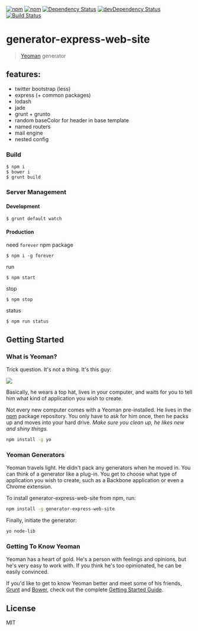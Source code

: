 [![npm](http://img.shields.io/npm/v/generator-express-web-site.svg?style=flat-square)](https://www.npmjs.com/package/generator-express-web-site)
[![npm](http://img.shields.io/npm/l/generator-express-web-site.svg?style=flat-square)](http://opensource.org/licenses/MIT)
[![Dependency Status](https://david-dm.org/aliaksandr-pasynkau/generator-express-web-site.svg?style=flat-square)](https://david-dm.org/aliaksandr-pasynkau/generator-express-web-site)
[![devDependency Status](https://david-dm.org/aliaksandr-pasynkau/generator-express-web-site/dev-status.svg?style=flat-square)](https://david-dm.org/aliaksandr-pasynkau/generator-express-web-site#info=devDependencies)
[![Build Status](https://travis-ci.org/aliaksandr-pasynkau/generator-express-web-site.svg?branch=master&style=flat-square)](https://travis-ci.org/aliaksandr-pasynkau/generator-express-web-site)

# generator-express-web-site
> [Yeoman](http://yeoman.io) generator

## features:
- twitter bootstrap (less)
- express (+ common packages)
- lodash
- jade
- grunt + grunto
- random baseColor for header in base template
- named routers
- mail engine
- nested config

### Build
```shell
$ npm i
$ bower i
$ grunt build
```

### Server Management

#### Development
```shell
$ grunt default watch
```
#### Production
need `forever` npm package
```shell
$ npm i -g forever
```
run
```shell
$ npm start
```
stop
```shell
$ npm stop
```
status
```shell
$ npm run status
```

## Getting Started

### What is Yeoman?

Trick question. It's not a thing. It's this guy:

![](http://i.imgur.com/JHaAlBJ.png)

Basically, he wears a top hat, lives in your computer, and waits for you to tell him what kind of application you wish to create.

Not every new computer comes with a Yeoman pre-installed. He lives in the [npm](https://npmjs.org) package repository. You only have to ask for him once, then he packs up and moves into your hard drive. *Make sure you clean up, he likes new and shiny things.*

```bash
npm install -g yo
```

### Yeoman Generators

Yeoman travels light. He didn't pack any generators when he moved in. You can think of a generator like a plug-in. You get to choose what type of application you wish to create, such as a Backbone application or even a Chrome extension.

To install generator-express-web-site from npm, run:

```bash
npm install -g generator-express-web-site
```

Finally, initiate the generator:

```bash
yo node-lib
```

### Getting To Know Yeoman

Yeoman has a heart of gold. He's a person with feelings and opinions, but he's very easy to work with. If you think he's too opinionated, he can be easily convinced.

If you'd like to get to know Yeoman better and meet some of his friends, [Grunt](http://gruntjs.com) and [Bower](http://bower.io), check out the complete [Getting Started Guide](https://github.com/yeoman/yeoman/wiki/Getting-Started).


## License

MIT
